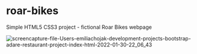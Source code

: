 # roar-bikes
Simple HTML5 CSS3 project - fictional Roar Bikes webpage

![screencapture-file-Users-emiliachojak-development-projects-bootstrap-adare-restaurant-project-index-html-2022-01-30-22_06_43](https://user-images.githubusercontent.com/58707042/152239490-08161c08-1529-42c8-9fa6-62ab3ee51a67.png)
